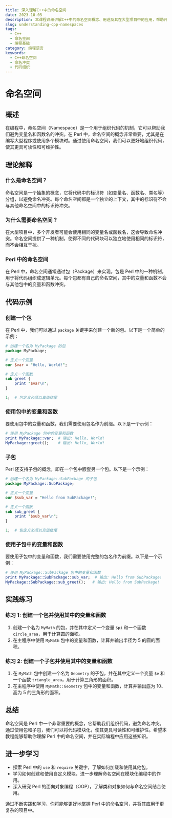 ```yaml
---
title: 深入理解C++中的命名空间
date: 2023-10-05
description: 本课程详细讲解C++中的命名空间概念、用途及其在大型项目中的应用，帮助开发者避免命名冲突，提高代码的可维护性。
slug: understanding-cpp-namespaces
tags:
  - C++
  - 命名空间
  - 编程基础
category: 编程语言
keywords:
  - C++命名空间
  - 命名冲突
  - 代码组织
---
```


# 命名空间

## 概述

在编程中，命名空间（Namespace）是一个用于组织代码的机制，它可以帮助我们避免变量名和函数名的冲突。在 Perl 中，命名空间的概念非常重要，尤其是在编写大型程序或使用多个模块时。通过使用命名空间，我们可以更好地组织代码，使其更具可读性和可维护性。

## 理论解释

### 什么是命名空间？

命名空间是一个抽象的概念，它将代码中的标识符（如变量名、函数名、类名等）分组，以避免命名冲突。每个命名空间都是一个独立的上下文，其中的标识符不会与其他命名空间中的标识符冲突。

### 为什么需要命名空间？

在大型项目中，多个开发者可能会使用相同的变量名或函数名，这会导致命名冲突。命名空间提供了一种机制，使得不同的代码块可以独立地使用相同的标识符，而不会相互干扰。

### Perl 中的命名空间

在 Perl 中，命名空间通常通过包（Package）来实现。包是 Perl 中的一种机制，用于将代码组织成逻辑单元。每个包都有自己的命名空间，其中的变量和函数不会与其他包中的变量和函数冲突。

## 代码示例

### 创建一个包

在 Perl 中，我们可以通过 `package` 关键字来创建一个新的包。以下是一个简单的示例：

```perl
# 创建一个名为 MyPackage 的包
package MyPackage;

# 定义一个变量
our $var = "Hello, World!";

# 定义一个函数
sub greet {
    print "$var\n";
}

1;  # 包定义必须以真值结尾
```

### 使用包中的变量和函数

要使用包中的变量和函数，我们需要使用包名作为前缀。以下是一个示例：

```perl
# 使用 MyPackage 包中的变量和函数
print MyPackage::var;  # 输出: Hello, World!
MyPackage::greet();    # 输出: Hello, World!
```

### 子包

Perl 还支持子包的概念，即在一个包中嵌套另一个包。以下是一个示例：

```perl
# 创建一个名为 MyPackage::SubPackage 的子包
package MyPackage::SubPackage;

# 定义一个变量
our $sub_var = "Hello from SubPackage!";

# 定义一个函数
sub sub_greet {
    print "$sub_var\n";
}

1;  # 包定义必须以真值结尾
```

### 使用子包中的变量和函数

要使用子包中的变量和函数，我们需要使用完整的包名作为前缀。以下是一个示例：

```perl
# 使用 MyPackage::SubPackage 包中的变量和函数
print MyPackage::SubPackage::sub_var;  # 输出: Hello from SubPackage!
MyPackage::SubPackage::sub_greet();   # 输出: Hello from SubPackage!
```

## 实践练习

### 练习 1: 创建一个包并使用其中的变量和函数

1. 创建一个名为 `MyMath` 的包，并在其中定义一个变量 `$pi` 和一个函数 `circle_area`，用于计算圆的面积。
2. 在主程序中使用 `MyMath` 包中的变量和函数，计算并输出半径为 5 的圆的面积。

### 练习 2: 创建一个子包并使用其中的变量和函数

1. 在 `MyMath` 包中创建一个名为 `Geometry` 的子包，并在其中定义一个变量 `$e` 和一个函数 `triangle_area`，用于计算三角形的面积。
2. 在主程序中使用 `MyMath::Geometry` 包中的变量和函数，计算并输出底为 10、高为 5 的三角形的面积。

## 总结

命名空间是 Perl 中一个非常重要的概念，它帮助我们组织代码，避免命名冲突。通过使用包和子包，我们可以将代码模块化，使其更具可读性和可维护性。希望本教程能够帮助你理解 Perl 中的命名空间，并在实际编程中应用这些知识。

## 进一步学习

- 探索 Perl 中的 `use` 和 `require` 关键字，了解如何加载和使用其他包。
- 学习如何创建和使用自定义模块，进一步理解命名空间在模块化编程中的作用。
- 深入研究 Perl 的面向对象编程（OOP），了解类和对象如何与命名空间结合使用。

通过不断实践和学习，你将能够更好地掌握 Perl 中的命名空间，并将其应用于更复杂的项目中。